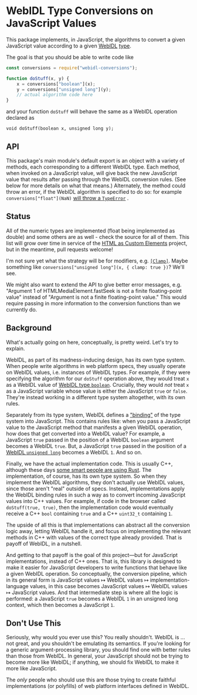 # WebIDL Type Conversions on JavaScript Values

This package implements, in JavaScript, the algorithms to convert a given JavaScript value according
to a
given [WebIDL](http://heycam.github.io/webidl/) [type](http://heycam.github.io/webidl/#idl-types).

The goal is that you should be able to write code like

```js
const conversions = require("webidl-conversions");

function doStuff(x, y) {
    x = conversions["boolean"](x);
    y = conversions["unsigned long"](y);
    // actual algorithm code here
}
```

and your function `doStuff` will behave the same as a WebIDL operation declared as

```webidl
void doStuff(boolean x, unsigned long y);
```

## API

This package's main module's default export is an object with a variety of methods, each
corresponding to a different WebIDL type. Each method, when invoked on a JavaScript value, will give
back the new JavaScript value that results after passing through the WebIDL conversion rules. (See
below for more details on what that means.) Alternately, the method could throw an error, if the
WebIDL algorithm is specified to do so: for
example `conversions["float"](NaN)` [will throw a `TypeError`](http://heycam.github.io/webidl/#es-float)
.

## Status

All of the numeric types are implemented (float being implemented as double) and some others are as
well - check the source for all of them. This list will grow over time in service of
the [HTML as Custom Elements](https://github.com/dglazkov/html-as-custom-elements) project, but in
the meantime, pull requests welcome!

I'm not sure yet what the strategy will be for modifiers,
e.g. [`[Clamp]`](http://heycam.github.io/webidl/#Clamp). Maybe something
like `conversions["unsigned long"](x, { clamp: true })`? We'll see.

We might also want to extend the API to give better error messages, e.g. "Argument 1 of
HTMLMediaElement.fastSeek is not a finite floating-point value" instead of "Argument is not a finite
floating-point value." This would require passing in more information to the conversion functions
than we currently do.

## Background

What's actually going on here, conceptually, is pretty weird. Let's try to explain.

WebIDL, as part of its madness-inducing design, has its own type system. When people write
algorithms in web platform specs, they usually operate on WebIDL values, i.e. instances of WebIDL
types. For example, if they were specifying the algorithm for our `doStuff` operation above, they
would treat `x` as a WebIDL value
of [WebIDL type `boolean`](http://heycam.github.io/webidl/#idl-boolean). Crucially, they would _not_
treat `x` as a JavaScript variable whose value is either the JavaScript `true` or `false`. They're
instead working in a different type system altogether, with its own rules.

Separately from its type system, WebIDL defines
a ["binding"](http://heycam.github.io/webidl/#ecmascript-binding) of the type system into
JavaScript. This contains rules like: when you pass a JavaScript value to the JavaScript method that
manifests a given WebIDL operation, how does that get converted into a WebIDL value? For example, a
JavaScript `true` passed in the position of a WebIDL `boolean` argument becomes a WebIDL `true`.
But, a JavaScript `true` passed in the position of
a [WebIDL `unsigned long`](http://heycam.github.io/webidl/#idl-unsigned-long) becomes a WebIDL `1`.
And so on.

Finally, we have the actual implementation code. This is usually C++, although these
days [some smart people are using Rust](https://github.com/servo/servo). The implementation, of
course, has its own type system. So when they implement the WebIDL algorithms, they don't actually
use WebIDL values, since those aren't "real" outside of specs. Instead, implementations apply the
WebIDL binding rules in such a way as to convert incoming JavaScript values into C++ values. For
example, if code in the browser called `doStuff(true, true)`, then the implementation code would
eventually receive a C++ `bool` containing `true` and a C++ `uint32_t` containing `1`.

The upside of all this is that implementations can abstract all the conversion logic away, letting
WebIDL handle it, and focus on implementing the relevant methods in C++ with values of the correct
type already provided. That is payoff of WebIDL, in a nutshell.

And getting to that payoff is the goal of _this_ project—but for JavaScript implementations, instead
of C++ ones. That is, this library is designed to make it easier for JavaScript developers to write
functions that behave like a given WebIDL operation. So conceptually, the conversion pipeline, which
in its general form is JavaScript values ↦ WebIDL values ↦ implementation-language values, in this
case becomes JavaScript values ↦ WebIDL values ↦ JavaScript values. And that intermediate step is
where all the logic is performed: a JavaScript `true` becomes a WebIDL `1` in an unsigned long
context, which then becomes a JavaScript `1`.

## Don't Use This

Seriously, why would you ever use this? You really shouldn't. WebIDL is … not great, and you
shouldn't be emulating its semantics. If you're looking for a generic argument-processing library,
you should find one with better rules than those from WebIDL. In general, your JavaScript should not
be trying to become more like WebIDL; if anything, we should fix WebIDL to make it more like
JavaScript.

The _only_ people who should use this are those trying to create faithful implementations (or
polyfills) of web platform interfaces defined in WebIDL.

